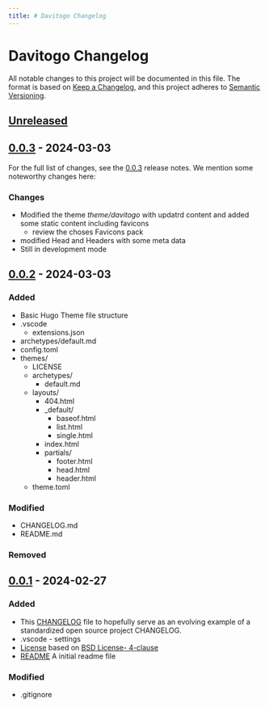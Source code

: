 ```yaml
---
title: # Davitogo Changelog
---
```


# Davitogo Changelog

All notable changes to this project will be documented in this file.
The format is based on [Keep a Changelog](https://keepachangelog.com/en/1.1.0/),
and this project adheres to [Semantic Versioning](https://semver.org/spec/v2.0.0.html).

## [Unreleased]

## [0.0.3] - 2024-03-03

For the full list of changes, see the [0.0.3](https://github.com/davittec/davitogo/releases/v0.0.3) release notes.
We mention some noteworthy changes here:

### Changes

- Modified the theme *theme/davitogo* with updatrd content and added some static content including favicons
  - review the choses Favicons pack
- modified Head and Headers with some meta data
- Still in development mode

## [0.0.2] - 2024-03-03

### Added

- Basic Hugo Theme file structure
- .vscode
  - extensions.json
- archetypes/default.md
- config.toml
- themes/
  - LICENSE
  - archetypes/
    - default.md
  - layouts/
    - 404.html
    - _default/
      - baseof.html
      - list.html
      - single.html
    - index.html
    - partials/
      - footer.html
      - head.html
      - header.html
  - theme.toml

### Modified

- CHANGELOG.md
- README.md

### Removed

## [0.0.1] - 2024-02-27

### Added

- This [CHANGELOG](CHANGELOG.md) file to hopefully serve as an evolving example of a
  standardized open source project CHANGELOG.
- .vscode - settings
- [License](LICENSE.md) based on [BSD License- 4-clause](https://gist.github.com/nicolasdao/a7adda51f2f185e8d2700e1573d8a633#4-clause)
- [README](README.md) A initial readme file

### Modified

- .gitignore


[unreleased]: https://github.com/DavitTec/davitogo/compare/v0.0.2...HEAD
[0.0.3]: https://github.com/DavitTec/davitogo/compare/v0.0.2...v0.0.3
[0.0.2]: https://github.com/DavitTec/davitogo/compare/v0.0.1...v0.0.2
[0.0.1]: https://github.com/DavitTec/davitogo/releases/tag/v0.0.1

